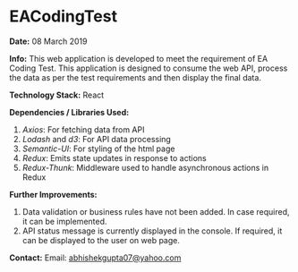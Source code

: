 # EACodingTest

**Date:** 08 March 2019

**Info:**
This web application is developed to meet the requirement of EA Coding Test. This application is designed to consume the web API, process the data as per the test requirements and then display the final data.

**Technology Stack:**
React

**Dependencies / Libraries Used:**
1. *Axios*: For fetching data from API
2. *Lodash* and *d3*: For API data processing
3. *Semantic-UI*: For styling of the html page
4. *Redux*: Emits state updates in response to actions
5. *Redux-Thunk*: Middleware used to handle asynchronous actions in Redux

**Further Improvements:**
1. Data validation or business rules have not been added. In case required, it can be implemented.
2. API status message is currently displayed in the console. If required, it can be displayed to the user on web page.

**Contact:**
Email: abhishekgupta07@yahoo.com